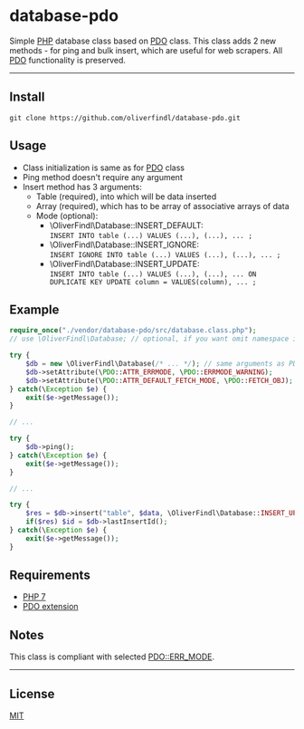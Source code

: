 # database-pdo

Simple [PHP](https://secure.php.net/) database class based on [PDO](https://secure.php.net/manual/en/book.pdo.php) class. This class adds 2 new methods - for ping and bulk insert, which are useful for web scrapers. All [PDO](https://secure.php.net/manual/en/book.pdo.php) functionality is preserved.

---

## Install

`git clone https://github.com/oliverfindl/database-pdo.git`

## Usage

* Class initialization is same as for [PDO](https://secure.php.net/manual/en/class.pdo.php) class
* Ping method doesn't require any argument
* Insert method has 3 arguments:
	* Table (required), into which will be data inserted
	* Array (required), which has to be array of associative arrays of data
	* Mode (optional):
		* \OliverFindl\Database::INSERT_DEFAULT:  
		`INSERT INTO table (...) VALUES (...), (...), ... ;`
		* \OliverFindl\Database::INSERT_IGNORE:  
		`INSERT IGNORE INTO table (...) VALUES (...), (...), ... ;`
		* \OliverFindl\Database::INSERT_UPDATE:  
		`INSERT INTO table (...) VALUES (...), (...), ... ON DUPLICATE KEY UPDATE column = VALUES(column), ... ;`

## Example

```php
require_once("./vendor/database-pdo/src/database.class.php");
// use \OliverFindl\Database; // optional, if you want omit namespace in code

try {
	$db = new \OliverFindl\Database(/* ... */); // same arguments as PDO
	$db->setAttribute(\PDO::ATTR_ERRMODE, \PDO::ERRMODE_WARNING);
	$db->setAttribute(\PDO::ATTR_DEFAULT_FETCH_MODE, \PDO::FETCH_OBJ);
} catch(\Exception $e) {
	exit($e->getMessage());
}

// ...

try {
	$db->ping();
} catch(\Exception $e) {
	exit($e->getMessage());
}

// ...

try {
	$res = $db->insert("table", $data, \OliverFindl\Database::INSERT_UPDATE);
	if($res) $id = $db->lastInsertId();
} catch(\Exception $e) {
	exit($e->getMessage());
}
```

## Requirements

* [PHP 7](https://secure.php.net/manual/en/install.php)
* [PDO extension](https://secure.php.net/manual/en/pdo.setup.php)

## Notes

This class is compliant with selected [PDO::ERR_MODE](http://php.net/manual/en/pdo.setattribute.php).

---

## License

[MIT](http://opensource.org/licenses/MIT)
